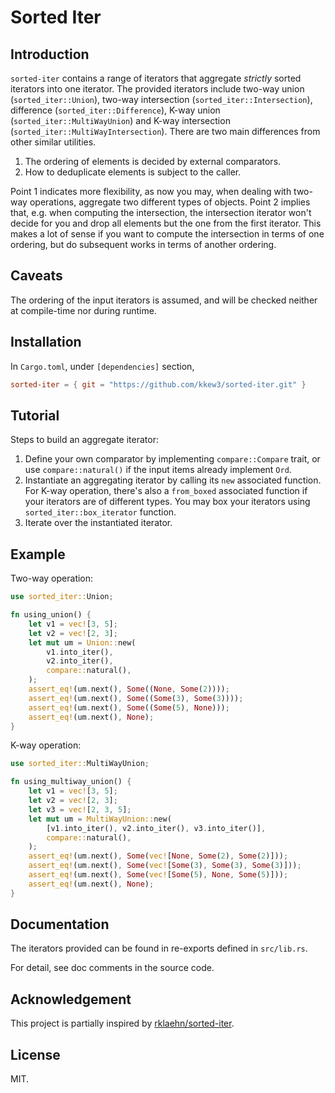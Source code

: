 # Sorted Iter

## Introduction

`sorted-iter` contains a range of iterators that aggregate *strictly* sorted iterators into one iterator.
The provided iterators include two-way union (`sorted_iter::Union`), two-way intersection (`sorted_iter::Intersection`), difference (`sorted_iter::Difference`), K-way union (`sorted_iter::MultiWayUnion`) and K-way intersection (`sorted_iter::MultiWayIntersection`).
There are two main differences from other similar utilities.

1. The ordering of elements is decided by external comparators.
2. How to deduplicate elements is subject to the caller.

Point 1 indicates more flexibility, as now you may, when dealing with two-way operations, aggregate two different types of objects.
Point 2 implies that, e.g. when computing the intersection, the intersection iterator won't decide for you and drop all elements but the one from the first iterator.
This makes a lot of sense if you want to compute the intersection in terms of one ordering, but do subsequent works in terms of another ordering.

## Caveats

The ordering of the input iterators is assumed, and will be checked neither at compile-time nor during runtime.

## Installation

In `Cargo.toml`, under `[dependencies]` section,

```toml
sorted-iter = { git = "https://github.com/kkew3/sorted-iter.git" }
```

## Tutorial

Steps to build an aggregate iterator:

1. Define your own comparator by implementing `compare::Compare` trait, or use `compare::natural()` if the input items already implement `Ord`.
2. Instantiate an aggregating iterator by calling its `new` associated function. For K-way operation, there's also a `from_boxed` associated function if your iterators are of different types. You may box your iterators using `sorted_iter::box_iterator` function.
3. Iterate over the instantiated iterator.

## Example

Two-way operation:

```rust
use sorted_iter::Union;

fn using_union() {
    let v1 = vec![3, 5];
    let v2 = vec![2, 3];
    let mut um = Union::new(
        v1.into_iter(),
        v2.into_iter(),
        compare::natural(),
    );
    assert_eq!(um.next(), Some((None, Some(2))));
    assert_eq!(um.next(), Some((Some(3), Some(3))));
    assert_eq!(um.next(), Some((Some(5), None)));
    assert_eq!(um.next(), None);
}
```

K-way operation:

```rust
use sorted_iter::MultiWayUnion;

fn using_multiway_union() {
    let v1 = vec![3, 5];
    let v2 = vec![2, 3];
    let v3 = vec![2, 3, 5];
    let mut um = MultiWayUnion::new(
        [v1.into_iter(), v2.into_iter(), v3.into_iter()],
        compare::natural(),
    );
    assert_eq!(um.next(), Some(vec![None, Some(2), Some(2)]));
    assert_eq!(um.next(), Some(vec![Some(3), Some(3), Some(3)]));
    assert_eq!(um.next(), Some(vec![Some(5), None, Some(5)]));
    assert_eq!(um.next(), None);
}
```

## Documentation

The iterators provided can be found in re-exports defined in `src/lib.rs`.

For detail, see doc comments in the source code.

## Acknowledgement

This project is partially inspired by [rklaehn/sorted-iter](https://github.com/rklaehn/sorted-iter).

## License

MIT.
